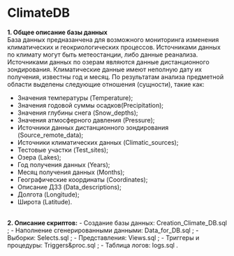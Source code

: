 # ClimateDB
<b> 1. Общее описание базы данных</b> <br>
База данных предназанчена для возможного мониторинга изменения климатических и геокриологических процессов. Источниками данных по климату могут быть метеостанции, либо данные реанализа. Источниками данных по озерам являются данные дистанционного зондирования. Климатические данные имеют неполную дату их получения, известны год и месяц. По результатам анализа предметной области выделены следующие отношения (сущности), такие как:
-	Значения температуры (Temperature);
-	Значения годовой суммы осадков(Precipitation);
-	Значения глубины снега (Snow_depths);
-	Значения атмосферного давления (Pressure);
-	Источники данных дистанционного зондирования (Source_remote_data);
-	Источники климатических данных (Climatic_sources);
-	Тестовые участки (Test_sites);
-	Озера (Lakes);
-	Год получения данных (Years);
- Месяц получения данных (Months);
-	Географические координаты (Coordinates);
-	Описание ДЗЗ (Data_descriptions);
-	Долгота (Longitude);
-	Широта (Latitude).
<br>
<b> 2. Описание скриптов:</b>
- Создание базы данных: Creation_Climate_DB.sql ;
- Наполнение сгенерированными данными: Data_for_DB.sql ; 
- Выборки: Selects.sql ;
- Представления: Views.sql ;
- Триггеры и процедуры: Triggers&proc.sql ;
- Таблица логов: logs.sql .


 
